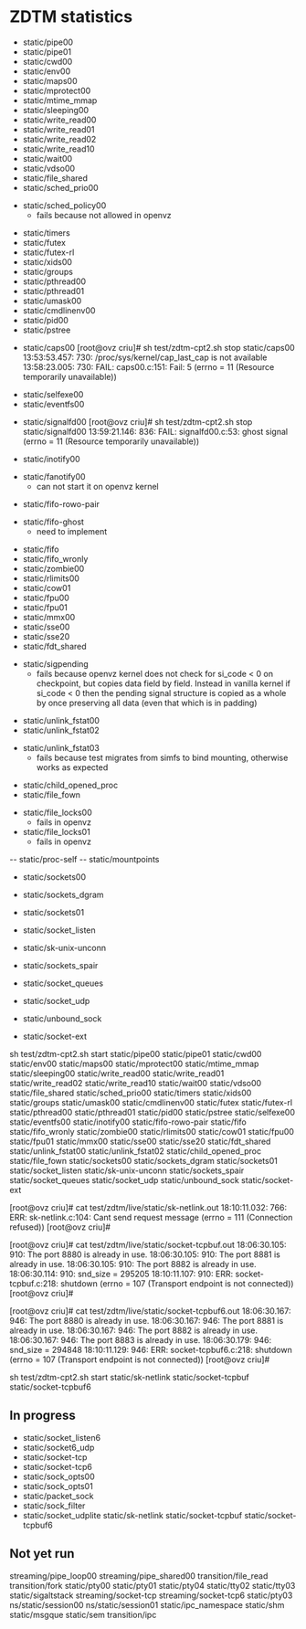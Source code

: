 ZDTM statistics
===============

+ static/pipe00
+ static/pipe01
+ static/cwd00
+ static/env00
+ static/maps00
+ static/mprotect00
+ static/mtime_mmap
+ static/sleeping00
+ static/write_read00
+ static/write_read01
+ static/write_read02
+ static/write_read10
+ static/wait00
+ static/vdso00
+ static/file_shared
+ static/sched_prio00
- static/sched_policy00
	- fails because not allowed in openvz
+ static/timers
+ static/futex
+ static/futex-rl
+ static/xids00
+ static/groups
+ static/pthread00
+ static/pthread01
+ static/umask00
+ static/cmdlinenv00
+ static/pid00
+ static/pstree
- static/caps00
	[root@ovz criu]# sh test/zdtm-cpt2.sh stop static/caps00
	13:53:53.457:   730: /proc/sys/kernel/cap_last_cap is not available
	13:58:23.005:   730: FAIL: caps00.c:151: Fail: 5 (errno = 11 (Resource temporarily unavailable))
+ static/selfexe00
+ static/eventfs00
- static/signalfd00
	[root@ovz criu]# sh test/zdtm-cpt2.sh stop static/signalfd00
	13:59:21.146:   836: FAIL: signalfd00.c:53: ghost signal (errno = 11 (Resource temporarily unavailable))
+ static/inotify00
- static/fanotify00
	- can not start it on openvz kernel
+ static/fifo-rowo-pair
- static/fifo-ghost
	- need to implement
+ static/fifo
+ static/fifo_wronly
+ static/zombie00
+ static/rlimits00
+ static/cow01
+ static/fpu00
+ static/fpu01
+ static/mmx00
+ static/sse00
+ static/sse20
+ static/fdt_shared
- static/sigpending
	- fails because openvz kernel does not check for si_code < 0 on
	  checkpoint, but copies data field by field. Instead in vanilla
	  kernel if si_code < 0 then the pending signal structure is copied
	  as a whole by once preserving all data (even that which is in padding)
+ static/unlink_fstat00
+ static/unlink_fstat02
- static/unlink_fstat03
	- fails because test migrates from simfs to bind mounting, otherwise
	  works as expected
+ static/child_opened_proc
+ static/file_fown
- static/file_locks00
	- fails in openvz
- static/file_locks01
	- fails in openvz

-- static/proc-self
-- static/mountpoints

+ static/sockets00
+ static/sockets_dgram
+ static/sockets01
+ static/socket_listen
+ static/sk-unix-unconn
+ static/sockets_spair
+ static/socket_queues

+ static/socket_udp
+ static/unbound_sock
+ static/socket-ext

sh test/zdtm-cpt2.sh start static/pipe00 static/pipe01 static/cwd00 static/env00 static/maps00 static/mprotect00 static/mtime_mmap static/sleeping00 static/write_read00 static/write_read01 static/write_read02 static/write_read10 static/wait00 static/vdso00 static/file_shared static/sched_prio00 static/timers static/xids00 static/groups static/umask00 static/cmdlinenv00 static/futex static/futex-rl static/pthread00 static/pthread01 static/pid00 static/pstree static/selfexe00 static/eventfs00 static/inotify00 static/fifo-rowo-pair static/fifo static/fifo_wronly static/zombie00 static/rlimits00 static/cow01 static/fpu00 static/fpu01 static/mmx00 static/sse00 static/sse20 static/fdt_shared static/unlink_fstat00 static/unlink_fstat02 static/child_opened_proc static/file_fown static/sockets00 static/sockets_dgram static/sockets01 static/socket_listen static/sk-unix-unconn static/sockets_spair static/socket_queues static/socket_udp static/unbound_sock static/socket-ext

[root@ovz criu]# cat test/zdtm/live/static/sk-netlink.out
18:10:11.032:   766: ERR: sk-netlink.c:104: Cant send request message (errno = 111 (Connection refused))
[root@ovz criu]#

[root@ovz criu]# cat test/zdtm/live/static/socket-tcpbuf.out
18:06:30.105:   910: The port 8880 is already in use.
18:06:30.105:   910: The port 8881 is already in use.
18:06:30.105:   910: The port 8882 is already in use.
18:06:30.114:   910: snd_size = 295205
18:10:11.107:   910: ERR: socket-tcpbuf.c:218: shutdown (errno = 107 (Transport endpoint is not connected))
[root@ovz criu]#

[root@ovz criu]# cat test/zdtm/live/static/socket-tcpbuf6.out
18:06:30.167:   946: The port 8880 is already in use.
18:06:30.167:   946: The port 8881 is already in use.
18:06:30.167:   946: The port 8882 is already in use.
18:06:30.167:   946: The port 8883 is already in use.
18:06:30.179:   946: snd_size = 294848
18:10:11.129:   946: ERR: socket-tcpbuf6.c:218: shutdown (errno = 107 (Transport endpoint is not connected))
[root@ovz criu]#

sh test/zdtm-cpt2.sh start static/sk-netlink static/socket-tcpbuf static/socket-tcpbuf6

In progress
-----------

- static/socket_listen6
- static/socket6_udp
- static/socket-tcp
- static/socket-tcp6
- static/sock_opts00
- static/sock_opts01
- static/packet_sock
- static/sock_filter
- static/socket_udplite
static/sk-netlink
static/socket-tcpbuf
static/socket-tcpbuf6

Not yet run
-----------

streaming/pipe_loop00
streaming/pipe_shared00
transition/file_read
transition/fork
static/pty00
static/pty01
static/pty04
static/tty02
static/tty03
static/sigaltstack
streaming/socket-tcp
streaming/socket-tcp6
static/pty03
ns/static/session00
ns/static/session01
static/ipc_namespace
static/shm
static/msgque
static/sem
transition/ipc
